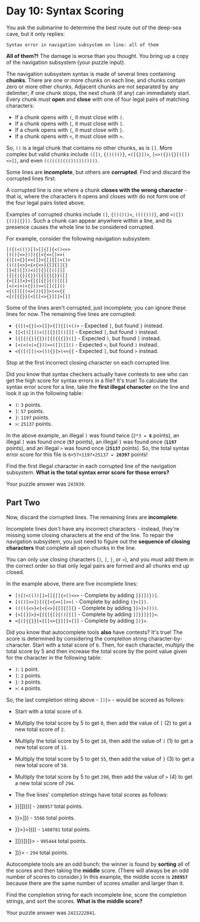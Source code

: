 Day 10: Syntax Scoring
======================

You ask the submarine to determine the best route out of the deep-sea cave, but it only replies:

`Syntax error in navigation subsystem on line: all of them`

**All of them?!** The damage is worse than you thought. You bring up a copy of the navigation subsystem (your puzzle input).

The navigation subsystem syntax is made of several lines containing **chunks**. There are one or more chunks on each line, and chunks contain zero or more other chunks. Adjacent chunks are not separated by any delimiter; if one chunk stops, the next chunk (if any) can immediately start. Every chunk must **open** and **close** with one of four legal pairs of matching characters:

- If a chunk opens with `(`, it must close with `)`.
- If a chunk opens with `[`, it must close with `]`.
- If a chunk opens with `{`, it must close with `}`.
- If a chunk opens with `<`, it must close with `>`.

So, `()` is a legal chunk that contains no other chunks, as is `[]`. More complex but valid chunks include `([])`, `{()()()}`, `<([{}])>`, `[<>({}){}[([])<>]]`, and even `(((((((((())))))))))`.

Some lines are **incomplete**, but others are **corrupted**. Find and discard the corrupted lines first.

A corrupted line is one where a chunk **closes with the wrong character** - that is, where the characters it opens and closes with do not form one of the four legal pairs listed above.

Examples of corrupted chunks include `(]`, `{()()()>`, `(((()))}`, and `<([]){()}[{}])`. Such a chunk can appear anywhere within a line, and its presence causes the whole line to be considered corrupted.

For example, consider the following navigation subsystem:

```
[({(<(())[]>[[{[]{<()<>>
[(()[<>])]({[<{<<[]>>(
{([(<{}[<>[]}>{[]{[(<()>
(((({<>}<{<{<>}{[]{[]{}
[[<[([]))<([[{}[[()]]]
[{[{({}]{}}([{[{{{}}([]
{<[[]]>}<{[{[{[]{()[[[]
[<(<(<(<{}))><([]([]()
<{([([[(<>()){}]>(<<{{
<{([{{}}[<[[[<>{}]]]>[]]
```

Some of the lines aren't corrupted, just incomplete; you can ignore these lines for now. The remaining five lines are corrupted:

- `{([(<{}[<>[]}>{[]{[(<()>` - Expected `]`, but found `}` instead.
- `[[<[([]))<([[{}[[()]]]` - Expected `]`, but found `)` instead.
- `[{[{({}]{}}([{[{{{}}([]` - Expected `)`, but found `]` instead.
- `[<(<(<(<{}))><([]([]()` - Expected `>`, but found `)` instead.
- `<{([([[(<>()){}]>(<<{{` - Expected `]`, but found `>` instead.

Stop at the first incorrect closing character on each corrupted line.

Did you know that syntax checkers actually have contests to see who can get the high score for syntax errors in a file? It's true! To calculate the syntax error score for a line, take the **first illegal character** on the line and look it up in the following table:

- `)`: `3` points.
- `]`: `57` points.
- `}`: `1197` points.
- `>`: `25137` points.

In the above example, an illegal `)` was found twice (`2*3 = `**`6`** points), an illegal `]` was found once (**`57`** points), an illegal `}` was found once (**`1197`** points), and an illegal `>` was found once (**`25137`** points). So, the total syntax error score for this file is `6+57+1197+25137 = `**`26397`** points!

Find the first illegal character in each corrupted line of the navigation subsystem. **What is the total syntax error score for those errors?**

Your puzzle answer was `243939`.

Part Two
--------

Now, discard the corrupted lines. The remaining lines are **incomplete**.

Incomplete lines don't have any incorrect characters - instead, they're missing some closing characters at the end of the line. To repair the navigation subsystem, you just need to figure out the **sequence of closing characters** that complete all open chunks in the line.

You can only use closing characters (`)`, `]`, `}`, or `>`), and you must add them in the correct order so that only legal pairs are formed and all chunks end up closed.

In the example above, there are five incomplete lines:

- `[({(<(())[]>[[{[]{<()<>>` - Complete by adding `}}]])})]`.
- `[(()[<>])]({[<{<<[]>>(` - Complete by adding `)}>]})`.
- `(((({<>}<{<{<>}{[]{[]{}` - Complete by adding `}}>}>))))`.
- `{<[[]]>}<{[{[{[]{()[[[]` - Complete by adding `]]}}]}]}>`.
- `<{([{{}}[<[[[<>{}]]]>[]]` - Complete by adding `])}>`.

Did you know that autocomplete tools **also** have contests? It's true! The score is determined by considering the completion string character-by-character. Start with a total score of `0`. Then, for each character, multiply the total score by 5 and then increase the total score by the point value given for the character in the following table:

- `)`: `1` point.
- `]`: `2` points.
- `}`: `3` points.
- `>`: `4` points.

So, the last completion string above - `])}>` - would be scored as follows:

- Start with a total score of `0`.
- Multiply the total score by 5 to get `0`, then add the value of `]` (2) to get a new total score of `2`.
- Multiply the total score by 5 to get `10`, then add the value of `)` (1) to get a new total score of `11`.
- Multiply the total score by 5 to get `55`, then add the value of `}` (3) to get a new total score of `58`.
- Multiply the total score by 5 to get `290`, then add the value of `>` (4) to get a new total score of `294`.
- The five lines' completion strings have total scores as follows:

- }}]])})] - `288957` total points.
- )}>]}) - `5566` total points.
- }}>}>)))) - `1480781` total points.
- ]]}}]}]}> - `995444` total points.
- ])}> - `294` total points.

Autocomplete tools are an odd bunch: the winner is found by **sorting** all of the scores and then taking the **middle** score. (There will always be an odd number of scores to consider.) In this example, the middle score is **`288957`** because there are the same number of scores smaller and larger than it.

Find the completion string for each incomplete line, score the completion strings, and sort the scores. **What is the middle score?**

Your puzzle answer was `2421222841`.